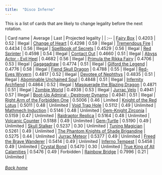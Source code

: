 ```yaml
---
title:  "Disco Inferno"
---
```


This is a list of cards that are likely to change legality before the next rotation.

| Card name | Average | Last | Projected legality |
| :-- |
[Fairy Box](https://db.ygoprodeck.com/card/?search=Fairy%20Box) | 0.4203 | 0.52 | Illegal |
[Change of Heart](https://db.ygoprodeck.com/card/?search=Change%20of%20Heart) | 0.4298 | 0.59 | Illegal |
[Tremendous Fire](https://db.ygoprodeck.com/card/?search=Tremendous%20Fire) | 0.4434 | 0.56 | Illegal |
[Spellbook of Secrets](https://db.ygoprodeck.com/card/?search=Spellbook%20of%20Secrets) | 0.4529 | 0.56 | Illegal |
[Red Sprinter](https://db.ygoprodeck.com/card/?search=Red%20Sprinter) | 0.4598 | 0.54 | Illegal |
[Contact Out](https://db.ygoprodeck.com/card/?search=Contact%20Out) | 0.4660 | 0.51 | Illegal |
[Abyss Actor - Evil Heel](https://db.ygoprodeck.com/card/?search=Abyss%20Actor%20-%20Evil%20Heel) | 0.4682 | 0.56 | Illegal |
[Primula the Rikka Fairy](https://db.ygoprodeck.com/card/?search=Primula%20the%20Rikka%20Fairy) | 0.4706 | 0.53 | Illegal |
[Gagagadraw](https://db.ygoprodeck.com/card/?search=Gagagadraw) | 0.4774 | 0.51 | Illegal |
[Gilford the Legend](https://db.ygoprodeck.com/card/?search=Gilford%20the%20Legend) | 0.4776 | 0.58 | Illegal |
[Fiend Skull Dragon](https://db.ygoprodeck.com/card/?search=Fiend%20Skull%20Dragon) | 0.4788 | 0.55 | Illegal |
[Red-Eyes Wyvern](https://db.ygoprodeck.com/card/?search=Red-Eyes%20Wyvern) | 0.4817 | 0.52 | Illegal |
[Devotee of Nephthys](https://db.ygoprodeck.com/card/?search=Devotee%20of%20Nephthys) | 0.4835 | 0.51 | Illegal |
[Abominable Unchained Soul](https://db.ygoprodeck.com/card/?search=Abominable%20Unchained%20Soul) | 0.4848 | 0.51 | Illegal |
[Infernity Archfiend](https://db.ygoprodeck.com/card/?search=Infernity%20Archfiend) | 0.4864 | 0.52 | Illegal |
[Masquerade the Blazing Dragon](https://db.ygoprodeck.com/card/?search=Masquerade%20the%20Blazing%20Dragon) | 0.4871 | 0.51 | Illegal |
[Zombie World](https://db.ygoprodeck.com/card/?search=Zombie%20World) | 0.4938 | 0.53 | Illegal |
[Jurrac Velo](https://db.ygoprodeck.com/card/?search=Jurrac%20Velo) | 0.4941 | 0.57 | Illegal |
[Boot-Up Admiral - Destroyer Dynamo](https://db.ygoprodeck.com/card/?search=Boot-Up%20Admiral%20-%20Destroyer%20Dynamo) | 0.4941 | 0.51 | Illegal |
[Right Arm of the Forbidden One](https://db.ygoprodeck.com/card/?search=Right%20Arm%20of%20the%20Forbidden%20One) | 0.5006 | 0.46 | Limited |
[Knight of the Red Lotus](https://db.ygoprodeck.com/card/?search=Knight%20of%20the%20Red%20Lotus) | 0.5011 | 0.48 | Unlimited |
[Void Trap Hole](https://db.ygoprodeck.com/card/?search=Void%20Trap%20Hole) | 0.5112 | 0.49 | Unlimited |
[Mathmech Induction](https://db.ygoprodeck.com/card/?search=Mathmech%20Induction) | 0.5146 | 0.48 | Unlimited |
[Gem-Knight Zirconia](https://db.ygoprodeck.com/card/?search=Gem-Knight%20Zirconia) | 0.5159 | 0.47 | Unlimited |
[Raidraptor Replica](https://db.ygoprodeck.com/card/?search=Raidraptor%20Replica) | 0.5164 | 0.48 | Unlimited |
[Volcanic Counter](https://db.ygoprodeck.com/card/?search=Volcanic%20Counter) | 0.5188 | 0.49 | Unlimited |
[Gem-Turtle](https://db.ygoprodeck.com/card/?search=Gem-Turtle) | 0.5190 | 0.49 | Unlimited |
[Skull Stalker](https://db.ygoprodeck.com/card/?search=Skull%20Stalker) | 0.5237 | 0.30 | Unlimited |
[Tuning Magician](https://db.ygoprodeck.com/card/?search=Tuning%20Magician) | 0.5261 | 0.49 | Unlimited |
[The Phantom Knights of Shade Brigandine](https://db.ygoprodeck.com/card/?search=The%20Phantom%20Knights%20of%20Shade%20Brigandine) | 0.5275 | 0.44 | Unlimited |
[Jurrac Meteor](https://db.ygoprodeck.com/card/?search=Jurrac%20Meteor) | 0.5377 | 0.49 | Unlimited |
[Freed the Brave Wanderer](https://db.ygoprodeck.com/card/?search=Freed%20the%20Brave%20Wanderer) | 0.5414 | 0.49 | Unlimited |
[Inferno Tempest](https://db.ygoprodeck.com/card/?search=Inferno%20Tempest) | 0.5458 | 0.49 | Unlimited |
[Crystal Bond](https://db.ygoprodeck.com/card/?search=Crystal%20Bond) | 0.5470 | 0.30 | Unlimited |
[True King of All Calamities](https://db.ygoprodeck.com/card/?search=True%20King%20of%20All%20Calamities) | 0.5476 | 0.49 | Forbidden |
[Rainbow Bridge](https://db.ygoprodeck.com/card/?search=Rainbow%20Bridge) | 0.7996 | 0.21 | Unlimited |

###### [Back home](index)